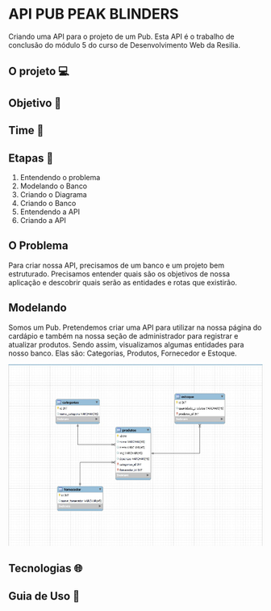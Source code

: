 # API PUB PEAK BLINDERS
 Criando uma API para o projeto de um Pub. Esta API é o trabalho de conclusão do módulo 5 do curso de Desenvolvimento Web da Resilia.
 
 ## O projeto 💻
 
 ## Objetivo 📍
 
 ## Time 🧒
 
 ## Etapas :bookmark_tabs:
 1. Entendendo o problema
 2. Modelando o Banco   
 3. Criando o Diagrama
 4. Criando o Banco
 5. Entendendo a API
 6. Criando a API
 
 
## O Problema 
Para criar nossa API, precisamos de um banco e um projeto bem estruturado. Precisamos entender quais são os objetivos de nossa aplicação e descobrir quais serão as entidades e rotas que existirão.

## Modelando
Somos um Pub. Pretendemos criar uma API para utilizar na nossa página do cardápio e também na nossa seção de administrador para registrar e atualizar produtos. 
Sendo assim, visualizamos algumas entidades para nosso banco. Elas são: Categorias, Produtos, Fornecedor e Estoque. 

<img src="./src/images/diagrama.jpg"/>


 ## Tecnologias 🌐
 
 ## Guia de Uso :hammer:
